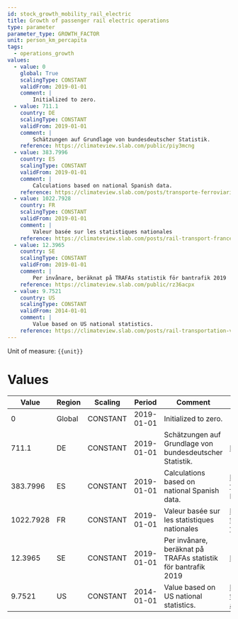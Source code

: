 ```yaml
---
id: stock_growth_mobility_rail_electric
title: Growth of passenger rail electric operations
type: parameter
parameter_type: GROWTH_FACTOR
unit: person_km_percapita
tags:
  - operations_growth
values:
  - value: 0
    global: True
    scalingType: CONSTANT
    validFrom: 2019-01-01
    comment: |
        Initialized to zero.
  - value: 711.1
    country: DE
    scalingType: CONSTANT
    validFrom: 2019-01-01
    comment: |
        Schätzungen auf Grundlage von bundesdeutscher Statistik.
    reference: https://climateview.slab.com/public/piy3mcng
  - value: 383.7996
    country: ES
    scalingType: CONSTANT
    validFrom: 2019-01-01
    comment: |
        Calculations based on national Spanish data.
    reference: https://climateview.slab.com/posts/transporte-ferroviario-rail-transport-v6m8lcgr#hwu04-passenger-rail-transport
  - value: 1022.7928
    country: FR
    scalingType: CONSTANT
    validFrom: 2019-01-01
    comment: |
        Valeur basée sur les statistiques nationales
    reference: https://climateview.slab.com/posts/rail-transport-france-npr7q7rn#hcigj-transport-ferroviaire-de-voyageurs
  - value: 12.3965
    country: SE
    scalingType: CONSTANT
    validFrom: 2019-01-01
    comment: |
        Per invånare, beräknat på TRAFAs statistik för bantrafik 2019
    reference: https://climateview.slab.com/public/rz36acpx
  - value: 9.7521
    country: US
    scalingType: CONSTANT
    validFrom: 2014-01-01
    comment: |
        Value based on US national statistics.
    reference: https://climateview.slab.com/posts/rail-transportation-vov14r6c#hkcwg-table-2-activity-data-passenger-rail
---
```



Unit of measure: `{{unit}}`


# Values


| Value | Region | Scaling | Period | Comment | Reference |
|-------|--------|---------|--------|---------|-----------|
| 0 | Global | CONSTANT | 2019-01-01 | Initialized to zero. |  |
| 711.1 | DE | CONSTANT | 2019-01-01 | Schätzungen auf Grundlage von bundesdeutscher Statistik. | https://climateview.slab.com/public/piy3mcng |
| 383.7996 | ES | CONSTANT | 2019-01-01 | Calculations based on national Spanish data. | https://climateview.slab.com/posts/transporte-ferroviario-rail-transport-v6m8lcgr#hwu04-passenger-rail-transport |
| 1022.7928 | FR | CONSTANT | 2019-01-01 | Valeur basée sur les statistiques nationales | https://climateview.slab.com/posts/rail-transport-france-npr7q7rn#hcigj-transport-ferroviaire-de-voyageurs |
| 12.3965 | SE | CONSTANT | 2019-01-01 | Per invånare, beräknat på TRAFAs statistik för bantrafik 2019 | https://climateview.slab.com/public/rz36acpx |
| 9.7521 | US | CONSTANT | 2014-01-01 | Value based on US national statistics. | https://climateview.slab.com/posts/rail-transportation-vov14r6c#hkcwg-table-2-activity-data-passenger-rail |


